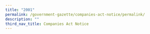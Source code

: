 ```yaml
---
title: "2001"
permalink: /government-gazette/companies-act-notice/permalink/
description: ""
third_nav_title: Companies Act Notice
---
```

